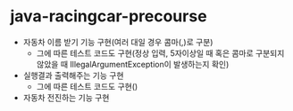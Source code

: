 # java-racingcar-precourse
- 자동차 이름 받기 기능 구현(여러 대일 경우 콤마(,)로 구분)
  - 그에 따른 테스트 코드도 구현(정상 입력, 5자이상일 때 혹은 콤마로 구분되지 않았을 때 IllegalArgumentException이 발생하는지 확인)
- 실행결과 출력해주는 기능 구현
  - 그에 따른 테스트 코드도 구현()
- 자동차 전진하는 기능 구현